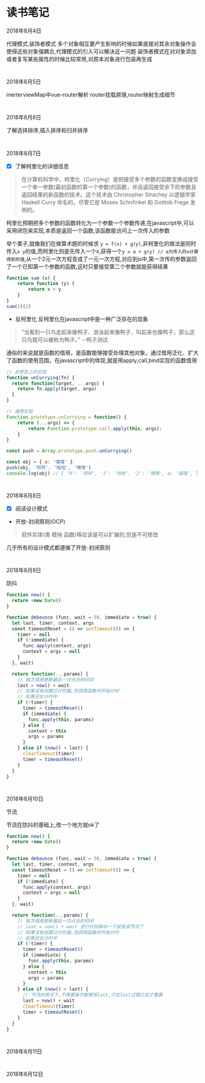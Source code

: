 # 读书笔记

2018年8月4日

代理模式,装饰者模式
多个对象相互要产生影响的时候如果直接对其余对象操作会使得这些对象强耦合,代理模式的引入可以解决这一问题
装饰者模式在对对象添加或者复写某些属性的时候比较常用,对原本对象进行包装再生成

#

2018年8月5日

inerterviewMap中vue-router解析
router挂载原理,router映射生成细节

#

2018年8月6日

了解选择排序,插入排序和归并排序

#

2018年8月7日
- [x] 了解柯里化的详细信息
> 在计算机科学中，柯里化（Currying）是把接受多个参数的函数变换成接受一个单一参数(最初函数的第一个参数)的函数，并且返回接受余下的参数且返回结果的新函数的技术。这个技术由 Christopher Strachey 以逻辑学家 Haskell Curry 命名的，尽管它是 Moses Schnfinkel 和 Gottlob Frege 发明的。

柯里化预期把多个参数的函数转化为一个参数一个参数传递,在javascript中,可以采用闭包来实现,本质是返回一个函数,该函数能访问上一次传入的参数

举个栗子,就像我们在做算术题的时候求 `y = f(x) + g(y)`,非柯里化的做法是同时传入`x y`的值,而柯里化则是先传入一个x,获得一个`y = a + g(y) // a为传入的x计算得到的值`,从一个2元一次方程变成了一元一次方程,对应到js中,第一次传的参数返回了一个已知第一个参数的函数,这时只要接受第二个参数就能获得结果
```javascript
function sum (x) {
    return function (y) {
        return x + y
    }
}
sum(1)(2)
```
- 反柯里化
反柯里化在javascript中是一种广泛存在的现象
> “当看到一只鸟走起来像鸭子、游泳起来像鸭子、叫起来也像鸭子，那么这只鸟就可以被称为鸭子。” --鸭子测试

通俗的来说就是函数的借用，是函数能够接受处理其他对象，通过借用泛化、扩大了函数的使用范围。在javascript中的体现,就是用apply,call,bind实现的函数借用
```javascript
// 非原型上的实现
function unCurrying(fn) {
  return function(target, ...argu) {
    return fn.apply(target, argu)
  }
}

// 通用实现
Function.prototype.unCurrying = function() {
    return (...args) => {
        return Function.prototype.call.apply(this, args);
    }
}

const push = Array.prototype.push.unCurrying()

const obj = { a: '嘻嘻' }
push(obj, '呵呵', '哈哈', '嘿嘿')
console.log(obj) // { '0': '呵呵', '1': '哈哈', '2': '嘿嘿', a: '嘻嘻', length: 3 }
```
#

2018年8月8日
- [x] 阅读设计模式
- 开放-封闭原则(OCP)
> 软件实体(类 模块 函数)等应该是可以扩展的,但是不可修改

几乎所有的设计模式都遵循了开放-封闭原则
#

2018年8月9日

防抖
```javascript
function now() {
  return +new Date()
}

function debounce (func, wait = 50, immediate = true) {
  let last, timer, context, args
  const timeoutReset = () => setTimeout(() => {
    timer = null
    if (!immediate) {
      func.apply(context, args)
      context = args = null
    }
  }, wait)

  return function(...params) {
    // 每次调用更新最后一次点击的时间
    last = now() + wait
    // 如果没有创建过计时器,则调用函数并开始计时
    // 如果还在计时中
    if (!timer) {
      timer = timeoutReset()
      if (immediate) {
        func.apply(this, params)
      } else {
        context = this
        args = params
      }
    } else if (now() < last) {
      clearTimeout(timer)
      timer = timeoutReset()
    }
  }
}

```

#

2018年8月10日

节流

节流在防抖的基础上,改一个地方就ok了
```javascript
function now() {
  return +new Date()
}

function debounce (func, wait = 50, immediate = true) {
  let last, timer, context, args
  const timeoutReset = () => setTimeout(() => {
    timer = null
    if (!immediate) {
      func.apply(context, args)
      context = args = null
    }
  }, wait)

  return function(...params) {
    // 每次调用更新最后一次点击的时间
    // last = now() + wait 这行代码移动一下就变成节流了
    // 如果没有创建过计时器,则调用函数并开始计时
    // 如果还在计时中
    if (!timer) {
      timer = timeoutReset()
      if (immediate) {
        func.apply(this, params)
      } else {
        context = this
        args = params
      }
    } else if (now() < last) {
      // 节流的情况下,不需要每次都更改last,只在last过期之后才重置
      last = now() + wait
      clearTimeout(timer)
      timer = timeoutReset()
    }
  }
}
```


#

2018年8月11日


#

2018年8月12日

#